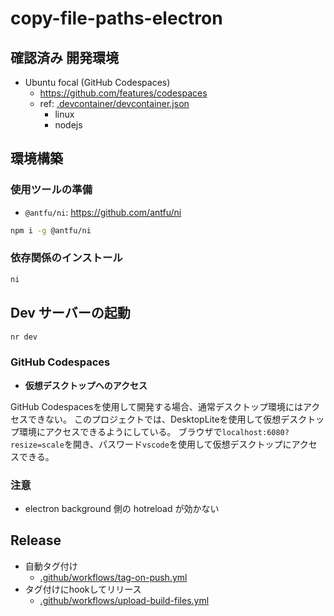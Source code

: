 # copy-file-paths-electron

## 確認済み 開発環境
* Ubuntu focal (GitHub Codespaces)
  * https://github.com/features/codespaces
  * ref: [.devcontainer/devcontainer.json](.devcontainer/devcontainer.json)
    * linux
    * nodejs

## 環境構築
### 使用ツールの準備
* `@antfu/ni`: https://github.com/antfu/ni
```bash
npm i -g @antfu/ni
```

### 依存関係のインストール
```bash
ni
```

## Dev サーバーの起動
```bash
nr dev
```

### GitHub Codespaces

- **仮想デスクトップへのアクセス**

GitHub Codespacesを使用して開発する場合、通常デスクトップ環境にはアクセスできない。
このプロジェクトでは、DesktopLiteを使用して仮想デスクトップ環境にアクセスできるようにしている。
ブラウザで`localhost:6080?resize=scale`を開き、パスワード`vscode`を使用して仮想デスクトップにアクセスできる。

### 注意
* electron background 側の hotreload が効かない

## Release
* 自動タグ付け
  * [.github/workflows/tag-on-push.yml](.github/workflows/tag-on-push.yml)
* タグ付けにhookしてリリース
  * [.github/workflows/upload-build-files.yml](.github/workflows/upload-build-files.yml)
